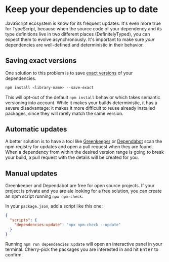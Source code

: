 # Keep your dependencies up to date

JavaScript ecosystem is know for its frequent updates. It's even more true for TypeScript, because
when the source code of your dependency and its type definitions live in two different places
(DefinitelyTyped), you can expect them to evolve asynchronously. It's important to make sure _your_
dependencies are well-defined and deterministic in their behavior.

## Saving exact versions

One solution to this problem is to save [exact versions](https://docs.npmjs.com/cli/install) of your
dependencies.

```sh
npm install <library-name> --save-exact
```

This will opt-out of the default `npm install` behavior which takes semantic versioning into
account. While it makes your builds deterministic, it has a severe disadvantage: it makes it more
difficult to reuse already installed packages, since they will rarely match the same version.

## Automatic updates

A better solution is to have a tool like [Greenkeeper](https://greenkeeper.io/) or
[Dependabot](https://dependabot.com/) scan the npm registry for updates and open a pull request when
they are found. When a dependency from within the desired version range is going to break your
build, a pull request with the details will be created for you.

## Manual updates

Greenkeeper and Dependabot are free for open source projects. If your project is private and you are
ale looking for a free solution, you can create an npm script running `npx npm-check`.

In your `package.json`, add a script like this one:

```json
{
  "scripts": {
    "dependencies:update": "npx npm-check --update"
  }
}
```

Running `npm run dependencies:update` will open an interactive panel in your terminal. Cherry-pick
the packages you are interested in and hit <kbd>Enter</kbd> to confirm.
